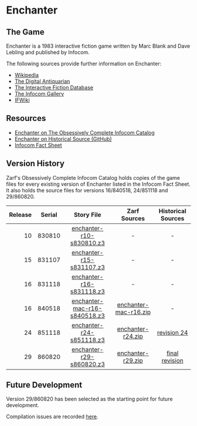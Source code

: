 # Enchanter

## The Game

Enchanter is a 1983 interactive fiction game written by Marc Blank and Dave Lebling and published by Infocom.

The following sources provide further information on Enchanter:

* [Wikipedia](https://en.wikipedia.org/wiki/Enchanter_(video_game))
* [The Digital Antiquarian](https://www.filfre.net/2013/04/enchanter/)
* [The Interactive Fiction Database](https://ifdb.tads.org/viewgame?id=vu4xhul3abknifcr)
* [The Infocom Gallery](https://gallery.guetech.org/enchanter/enchanter.html)
* [IFWiki](http://www.ifwiki.org/index.php/Enchanter)

## Resources

* [Enchanter on The Obsessively Complete Infocom Catalog](https://eblong.com/infocom/#enchanter)
* [Enchanter on Historical Source (GitHub)](https://github.com/historicalsource/enchanter)
* [Infocom Fact Sheet](http://pdd.if-legends.org/infocom/fact-sheet.txt)

## Version History

Zarf's Obsessively Complete Infocom Catalog holds copies of the game files for every existing version of Enchanter listed in the Infocom Fact Sheet. It also holds the source files for versions 16/840518, 24/851118 and 29/860820.

| Release | Serial | Story File                     | Zarf Sources            | Historical Sources |
| -------:|:------:|:------------------------------:|:-----------------------:|:------------------:|
|      10 | 830810 |     [enchanter-r10-s830810.z3] |                       - |                  - |
|      15 | 831107 |     [enchanter-r15-s831107.z3] |                       - |                  - |
|      16 | 831118 |     [enchanter-r16-s831118.z3] |                       - |                  - |
|      16 | 840518 | [enchanter-mac-r16-s840518.z3] | [enchanter-mac-r16.zip] |                  - |
|      24 | 851118 |     [enchanter-r24-s851118.z3] |     [enchanter-r24.zip] |      [revision 24] |
|      29 | 860820 |     [enchanter-r29-s860820.z3] |     [enchanter-r29.zip] |   [final revision] |

[enchanter-r10-s830810.z3]: https://eblong.com/infocom/gamefiles/enchanter-r10-s830810.z3

[enchanter-r15-s831107.z3]: https://eblong.com/infocom/gamefiles/enchanter-r15-s831107.z3

[enchanter-r16-s831118.z3]: https://eblong.com/infocom/gamefiles/enchanter-r16-s831118.z3

[enchanter-mac-r16-s840518.z3]: https://eblong.com/infocom/gamefiles/enchanter-mac-r16-s840518.z3
[enchanter-mac-r16.zip]: https://eblong.com/infocom/sources/enchanter-mac-r16.zip

[enchanter-r24-s851118.z3]: https://eblong.com/infocom/gamefiles/enchanter-r24-s851118.z3
[enchanter-r24.zip]: https://eblong.com/infocom/sources/enchanter-r24.zip
[revision 24]: https://github.com/historicalsource/enchanter/tree/826abeb339fc76bc228e694ac89af02fe0f412c8

[enchanter-r29-s860820.z3]: https://eblong.com/infocom/gamefiles/enchanter-r29-s860820.z3
[enchanter-r29.zip]: https://eblong.com/infocom/sources/enchanter-r29.zip
[final revision]: https://github.com/historicalsource/enchanter/tree/fc9385cb7d5924c910ba6e0cb0118d1355b3c1b4

## Future Development

Version 29/860820 has been selected as the starting point for future development.

Compilation issues are recorded [here](https://github.com/the-infocom-files/enchanter/issues/2).

